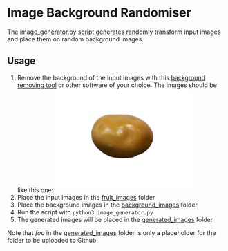# Image Background Randomiser

The [image_generator.py](image_generator.py) script generates randomly transform input images and place them 
on random background images. 

## Usage
1. Remove the background of the input images with this [background removing tool](https://www.remove.bg/) or other software
of your choice. The images should be like this one: ![potato](fruit_images/potato2.png)
2. Place the input images in the [fruit_images](fruit_images) folder
3. Place the background images in the [background_images](background_images) folder
4. Run the script with `python3 image_generator.py`
5. The generated images will be placed in the [generated_images](generated_images) folder

Note that *foo* in the [generated_images](generated_images) folder is only a placeholder for the folder to be uploaded to
Github.